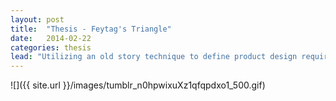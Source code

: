 ```yaml
---
layout: post
title:  "Thesis - Feytag's Triangle"
date:   2014-02-22
categories: thesis
lead: "Utilizing an old story technique to define product design requirements"
---
```




![]({{ site.url }}/images/tumblr_n0hpwixuXz1qfqpdxo1_500.gif)